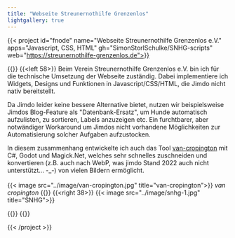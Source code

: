 ```yaml
---
title: "Webseite Streunernothilfe Grenzenlos"
lightgallery: true
---
```


{{< project id="fnode" name="Webseite Streunernothilfe Grenzenlos e.V." apps="Javascript, CSS, HTML" gh="SimonStorlSchulke/SNHG-scripts" web="https://streunernothilfe-grenzenlos.de">}}


{{<twoculumn>}}
{{<left 58>}}
Beim Verein Streunernothilfe Grenzenlos e.V. bin ich für die technische Umsetzung der Webseite zuständig. Dabei implementiere ich Widgets, Designs und Funktionen in Javascript/CSS/HTML, die Jimdo nicht nativ bereitstellt.  

Da Jimdo leider keine bessere Alternative bietet, nutzen wir beispielsweise Jimdos Blog-Feature als "Datenbank-Ersatz", um Hunde automatisch aufzulisten, zu sortieren, Labels anzuzeigen etc. Ein furchtbarer, aber notwändiger Workaround um Jimdos nicht vorhandene Möglichkeiten zur Automatisierung solcher Aufgaben aufzustocken. 

In diesem zusammenhang entwickelte ich auch das Tool [van-cropington](https://github.com/SimonStorlSchulke/van-cropington/) mit C#, Godot und Magick.Net, welches sehr schnelles zuschneiden und konvertieren (z.B. auch nach WebP, was jimdo Stand 2022 auch nicht unterstützt... -_-) von vielen Bildern ermöglicht.<br><br>
{{< image src="../image/van-cropington.jpg" title="van-cropington">}}
*van cropington*
{{</left>}}
{{<right 38>}}
{{< image src="../image/snhg-1.jpg" title="SNHG">}}

{{</right>}}
{{</twoculumn>}}


{{< /project >}}
